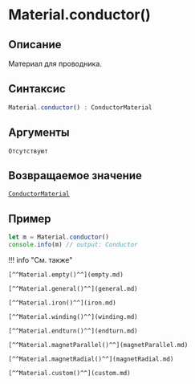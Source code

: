 # Material.conductor()

## Описание
Материал для проводника.

## Синтаксис
```javascript
Material.conductor() : ConductorMaterial
``` 

## Аргументы
    Отсутствуют

## Возвращаемое значение
[`ConductorMaterial`](./../../../types/materials/ConductorMaterial/_index.md)

## Пример
``` javascript linenums="1"
let m = Material.conductor()
console.info(m) // output: Conductor
``` 

!!! info "См. также"

    [^^Material.empty()^^](empty.md)

    [^^Material.general()^^](general.md)

    [^^Material.iron()^^](iron.md)

    [^^Material.winding()^^](winding.md)

    [^^Material.endturn()^^](endturn.md)

    [^^Material.magnetParallel()^^](magnetParallel.md)

    [^^Material.magnetRadial()^^](magnetRadial.md)

    [^^Material.custom()^^](custom.md)
